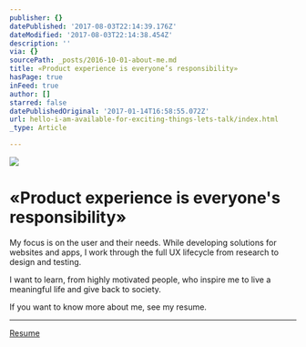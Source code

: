 ```yaml
---
publisher: {}
datePublished: '2017-08-03T22:14:39.176Z'
dateModified: '2017-08-03T22:14:38.454Z'
description: ''
via: {}
sourcePath: _posts/2016-10-01-about-me.md
title: «Product experience is everyone’s responsibility»
hasPage: true
inFeed: true
author: []
starred: false
datePublishedOriginal: '2017-01-14T16:58:55.072Z'
url: hello-i-am-available-for-exciting-things-lets-talk/index.html
_type: Article

---
```

![](https://the-grid-user-content.s3-us-west-2.amazonaws.com/0f9ff027-5171-40fc-8791-6a2373d72a89.gif)

# «Product experience is everyone's responsibility»

My focus is on the user and their needs. While developing solutions for websites and apps, I work through the full UX lifecycle from research to design and testing.

I want to learn, from highly motivated people, who inspire me to live a meaningful life and give back to society.

If you want to know more about me, see my resume.

---

[Resume][0]

[0]: https://www.dropbox.com/s/axczfhfzpma3jpr/B.Bandilli_Resume.pdf?dl=0